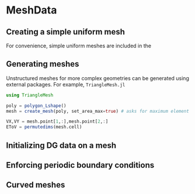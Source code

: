 # MeshData

## Creating a simple uniform mesh

For convenience, simple uniform meshes are included in the

## Generating meshes

Unstructured meshes for more complex geometries can be generated using external packages. For example, `TriangleMesh.jl`

```julia
using TriangleMesh

poly = polygon_Lshape()
mesh = create_mesh(poly, set_area_max=true) # asks for maximum element size

VX,VY = mesh.point[1,:],mesh.point[2,:]
EToV = permutedims(mesh.cell)
```

## Initializing DG data on a mesh

## Enforcing periodic boundary conditions

## Curved meshes
